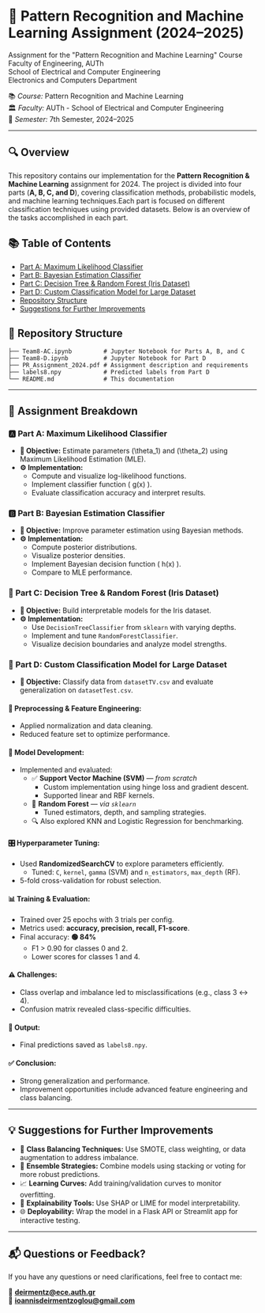 # 🧠 Pattern Recognition and Machine Learning Assignment (2024–2025)
Assignment for the "Pattern Recognition and Machine Learning" Course  
Faculty of Engineering, AUTh  
School of Electrical and Computer Engineering  
Electronics and Computers Department

📚 *Course:* Pattern Recognition and Machine Learning  
🏛️ *Faculty:* AUTh - School of Electrical and Computer Engineering  
📅 *Semester:* 7th Semester, 2024–2025

---

## 🔍 Overview
This repository contains our implementation for the **Pattern Recognition & Machine Learning** assignment for 2024. The project is divided into four parts (**A, B, C, and D**), covering classification methods, probabilistic models, and machine learning techniques.Each part is focused on different classification techniques using provided datasets. 
Below is an overview of the tasks accomplished in each part.

## 📚 Table of Contents
- [Part A: Maximum Likelihood Classifier](#-part-a-maximum-likelihood-classifier)
- [Part B: Bayesian Estimation Classifier](#-part-b-bayesian-estimation-classifier)
- [Part C: Decision Tree & Random Forest (Iris Dataset)](#-part-c-decision-tree--random-forest-iris-dataset)
- [Part D: Custom Classification Model for Large Dataset](#-part-d-custom-classification-model-for-large-dataset)
- [Repository Structure](#-repository-structure)
- [Suggestions for Further Improvements](#-suggestions-for-further-improvements)


## 📁 Repository Structure
```
├── Team8-AC.ipynb         # Jupyter Notebook for Parts A, B, and C
├── Team8-D.ipynb          # Jupyter Notebook for Part D
├── PR_Assignment_2024.pdf # Assignment description and requirements
├── labels8.npy            # Predicted labels from Part D
└── README.md              # This documentation
```
---

## 🧪 Assignment Breakdown

### 🅰️ Part A: Maximum Likelihood Classifier
- **🎯 Objective:** Estimate parameters \(\theta_1\) and \(\theta_2\) using Maximum Likelihood Estimation (MLE).
- **⚙️ Implementation:**
  - Compute and visualize log-likelihood functions.
  - Implement classifier function \( g(x) \).
  - Evaluate classification accuracy and interpret results.

### 🅱️ Part B: Bayesian Estimation Classifier
- **🎯 Objective:** Improve parameter estimation using Bayesian methods.
- **⚙️ Implementation:**
  - Compute posterior distributions.
  - Visualize posterior densities.
  - Implement Bayesian decision function \( h(x) \).
  - Compare to MLE performance.

### 🌳 Part C: Decision Tree & Random Forest (Iris Dataset)
- **🎯 Objective:** Build interpretable models for the Iris dataset.
- **⚙️ Implementation:**
  - Use `DecisionTreeClassifier` from `sklearn` with varying depths.
  - Implement and tune `RandomForestClassifier`.
  - Visualize decision boundaries and analyze model strengths.

### 🧩 Part D: Custom Classification Model for Large Dataset
- **🎯 Objective:** Classify data from `datasetTV.csv` and evaluate generalization on `datasetTest.csv`.

#### 🧼 Preprocessing & Feature Engineering:
- Applied normalization and data cleaning.
- Reduced feature set to optimize performance.

#### 🤖 Model Development:
- Implemented and evaluated:
  - ✅ **Support Vector Machine (SVM)** — *from scratch*
    - Custom implementation using hinge loss and gradient descent.
    - Supported linear and RBF kernels.
  - 🌲 **Random Forest** — *via `sklearn`*
    - Tuned estimators, depth, and sampling strategies.
  - 🔍 Also explored KNN and Logistic Regression for benchmarking.

#### 🎛️ Hyperparameter Tuning:
- Used **RandomizedSearchCV** to explore parameters efficiently.
  - Tuned: `C`, `kernel`, `gamma` (SVM) and `n_estimators`, `max_depth` (RF).
- 5-fold cross-validation for robust selection.

#### 📊 Training & Evaluation:
- Trained over 25 epochs with 3 trials per config.
- Metrics used: **accuracy, precision, recall, F1-score**.
- Final accuracy: **🟢 84%**
  - F1 > 0.90 for classes 0 and 2.
  - Lower scores for classes 1 and 4.

#### ⚠️ Challenges:
- Class overlap and imbalance led to misclassifications (e.g., class 3 ↔ 4).
- Confusion matrix revealed class-specific difficulties.

#### 💾 Output:
- Final predictions saved as `labels8.npy`.

#### ✅ Conclusion:
- Strong generalization and performance.
- Improvement opportunities include advanced feature engineering and class balancing.

---

## 💡 Suggestions for Further Improvements
- 🔄 **Class Balancing Techniques:** Use SMOTE, class weighting, or data augmentation to address imbalance.
- 🧠 **Ensemble Strategies:** Combine models using stacking or voting for more robust predictions.
- 📈 **Learning Curves:** Add training/validation curves to monitor overfitting.
- 🎯 **Explainability Tools:** Use SHAP or LIME for model interpretability.
- 🌐 **Deployability:** Wrap the model in a Flask API or Streamlit app for interactive testing.

---
## 📬 Questions or Feedback?
If you have any questions or need clarifications, feel free to contact me:

📧 **deirmentz@ece.auth.gr**  
📧 **ioannisdeirmentzoglou@gmail.com**
